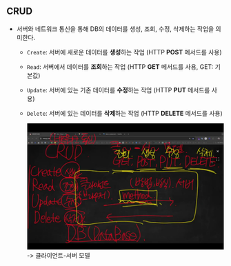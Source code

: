 ## CRUD
- 서버와 네트워크 통신을 통해 DB의 데이터를 생성, 조회, 수정, 삭제하는 작업을 의미한다.
  - `Create`: 서버에 새로운 데이터를 **생성**하는 작업 (HTTP **POST** 메서드를 사용)
  - `Read`: 서버에서 데이터를 **조회**하는 작업 (HTTP **GET** 메서드를 사용, GET: 기본값)
  - `Update`: 서버에 있는 기존 데이터를 **수정**하는 작업 (HTTP **PUT** 메서드를 사용)
  - `Delete`: 서버에 있는 데이터를 **삭제**하는 작업 (HTTP **DELETE** 메서드를 사용)


    ![CRUD](client-server-model.png)
    -> 클라이언트-서버 모델